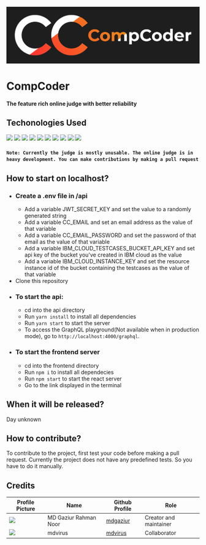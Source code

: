![CompCoder Logo](media/CompCoder%20Black%20Background.png)

# CompCoder

#### The feature rich online judge with better reliability<br/>

## Techonologies Used

![](https://img.shields.io/badge/Code-Typescript-informational?style=for-the-badge&logo=typescript&color=007ACC&logoColor=007ACC)
![](https://img.shields.io/badge/Code-Node.js-informational?style=for-the-badge&logo=node.js&color=339933)
![](https://img.shields.io/badge/Library-React-informational?style=for-the-badge&logo=react&color=61DAFB)
![](https://img.shields.io/badge/Query%20Language-GraphQL-informational?style=for-the-badge&logo=graphql&color=E10098)
![](https://img.shields.io/badge/Library-TypeGraphQL-informational?style=for-the-badge&logo=graphql&color=E10098)
![](https://img.shields.io/badge/Database-MongoDB-informational?style=for-the-badge&logo=mongodb&color=47A248)
![](https://img.shields.io/badge/ORM-Mongoose-informational?style=for-the-badge&color=47A248)
![](https://img.shields.io/badge/ORM-Typegoose-informational?style=for-the-badge&color=007ACC)
![](https://img.shields.io/badge/Framework-Apollo%20GraphQL-informational?style=for-the-badge&logo=apollo%20graphql&color=311C87)
![](https://img.shields.io/badge/Tool-Docker-informational?style=for-the-badge&logo=docker&color=2496ED)

#### `Note: Currently the judge is mostly unusable. The online judge is in heavy development. You can make contributions by making a pull request`<br/>

## How to start on localhost?

- ### Create a .env file in /api
  - Add a variable JWT_SECRET_KEY and set the value to a randomly generated string
  - Add a variable CC_EMAIL and set an email address as the value of that variable
  - Add a variable CC_EMAIL_PASSWORD and set the password of that email as the value of that variable
  - Add a variable IBM_CLOUD_TESTCASES_BUCKET_API_KEY and set api key of the bucket you've created in IBM cloud as the value
  - Add a variable IBM_CLOUD_INSTANCE_KEY and set the resource instance id of the bucket containing the testcases as the value of that variable
- Clone this repository
- ### To start the api:
  - cd into the api directory
  - Run `yarn install` to install all dependencies
  - Run `yarn start` to start the server
  - To access the GraphQL playground(Not available when in production mode), go to `http://localhost:4000/graphql`.
- ### To start the frontend server
  - cd into the frontend directory
  - Run `npm i` to install all dependecies
  - Run `npm start` to start the react server
  - Go to the link displayed in the terminal

## When it will be released?

Day unknown

## How to contribute?

To contribute to the project, first test your code before making a pull request. Currently the project does not have any predefined tests. So you have to do it manually.

## Credits

| Profile Picture                                           | Name                  | Github Profile                          | Role                   |
| --------------------------------------------------------- | --------------------- | --------------------------------------- | ---------------------- |
| <img src="https://github.com/mdgaziur.png" width="100px"> | MD Gaziur Rahman Noor | [mdgaziur](https://github.com/mdgaziur) | Creator and maintainer |
| <img src="https://github.com/mdvirus.png" width="100px">  | mdvirus               | [mdvirus](https://github.com/mdvirus)   | Collaborator           |
